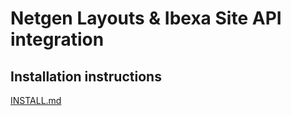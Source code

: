 # Netgen Layouts & Ibexa Site API integration

## Installation instructions

[INSTALL.md](INSTALL.md)
